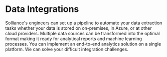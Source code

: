 # Data Integrations

Solliance's engineers can set up a pipeline to automate your data extraction tasks whether your data is stored on on-premises, in Azure, or at other cloud providers. Multiple data sources can be transformed into the optimal format making it ready for analytical reports and machine learning processes. You can implement an end-to-end analytics solution on a single platform. We can solve your difficult integration challenges.
